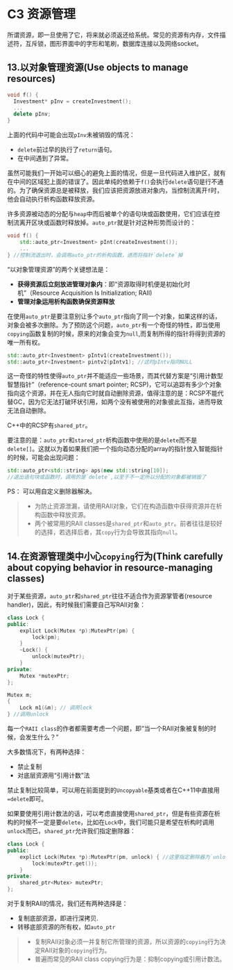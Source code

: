 # C3 资源管理

所谓资源，即一旦使用了它，将来就必须返还给系统。常见的资源有内存，文件描述符，互斥锁，图形界面中的字形和笔刷，数据库连接以及网络socket。

## 13.以对象管理资源(Use objects to manage resources)

```c++
void f() {
  Investment* pInv = createInvestment();
  ...
  delete pInv;
}
```

上面的代码中可能会出现`pInv`未被销毁的情况：

- `delete`前过早的执行了`return`语句。
- 在中间遇到了异常。

虽然可能我们一开始可以细心的避免上面的情况，但是一旦代码进入维护区，就有在中间的区域犯上面的错误了。因此单纯的依赖于`f()`会执行`delete`语句是行不通的。为了确保资源总是被释放，我们应该把资源放进对象内，当控制流离开`f`时，他会自动执行析构函数释放资源。

许多资源被动态的分配与`heap`中而后被单个的语句块或函数使用，它们应该在控制流离开区块或函数时释放掉。`auto_ptr`就是针对这种形势而设计的：

```c++
void f() {
    std::auto_ptr<Investment> pInt(createInvestment());
    ...
} //控制流退出时，会调用auto_ptr的析构函数，进而将指针`delete`掉
```

“以对象管理资源”的两个关键想法是：

- **获得资源后立刻放进管理对象内**：即“资源取得时机便是初始化时机”（Resource Acquisition Is Initialization; RAII)
- **管理对象运用析构函数确保资源释放**

在使用`auto_ptr`是要注意别让多个`auto_ptr`指向了同一个对象，如果这样的话，对象会被多次删除。为了预防这个问题，`auto_ptr`有一个奇怪的特性，即当使用`copying`函数复制的时候，原来的对象会变为`null`,而复制所得的指针将得到资源的唯一所有权。

```c++
std::auto_ptr<Investment> pIntv1(createInvestment());
std::auto_ptr<Investment> pintv2(pIntv1); //这时pIntv指向NULL
```

这一奇怪的特性使得`auto_ptr`并不能适应一些场景，而其代替方案是“引用计数型智慧指针”（reference-count smart pointer; RCSP)，它可以追踪有多少个对象指向这个资源，并在无人指向它时就自动删除资源，值得注意的是：RCSP不能代替GC，因为它无法打破环状引用，如两个没有被使用的对象彼此互指，进而导致无法自动删除。

C++中的RCSP有`shared_ptr`。

要注意的是：`auto_ptr`和`stared_ptr`析构函数中使用的是`delete`而不是`delete[]`。这就以为着如果我们把一个指向动态分配的array的指针放入智能指针的时候，可能会出现问题：

```c++
std::auto_ptr<std::string> aps(new std::string[10]);
//退出语句块或函数时，调用的是`delete`,以至于不一定所以分配的对象都被销毁了
```

PS： 可以用自定义删除器解决。

> - 为防止资源泄漏，请使用RAII对象，它们在构造函数中获得资源并在析构函数中释放资源。
> - 两个被常用的RAII classes是`shared_ptr`和`auto_ptr`。前者往往是较好的选择，若选择后者，其`copy`行为会导致其指向`null`。

## 14.在资源管理类中小心`copying`行为(Think carefully about copying behavior in resource-managing classes)

对于某些资源，`auto_ptr`和`shared_ptr`往往不适合作为资源掌管者(resource handler)，因此，有时候我们需要自己写RAII对象：

```c++
class Lock {
public:
    explict Lock(Mutex *p):MutexPtr(pm) {
        lock(pm);
    }
    ~Lock() {
        unlock(mutexPtr);
    }
private:
    Mutex *mutexPtr;
};

Mutex m;
{
    Lock m1(&m); // 调用lock
} //调用unlock
```

每一个`RAII class`的作者都需要考虑一个问题，即“当一个RAII对象被复制的时候，会发生什么？”

大多数情况下，有两种选择：

- 禁止复制
- 对底层资源用“引用计数”法

禁止复制比较简单，可以用在前面提到的`Uncopyable`基类或者在C++11中直接用`=delete`即可。

如果要使用引用计数法的话，可以考虑直接使用`shared_ptr`，但是有些资源在析构的时候不一定是要`delete`，比如在`Lock`中，我们可能只是希望在析构时调用`unlock`而已，`shared_ptr`允许我们指定删除器：

```c++
class Lock {
public:
    explict Lock(Mutex *p):MutexPtr(pm, unlock) { //这里指定删除器为`unlock`
        lock(mutexPtr.get());
    }
private:
    shared_ptr<Mutex> mutexPtr;
};
```

对于复制RAII的情况，我们还有两种选择是：

- 复制底部资源，即进行深拷贝.
- 转移底部资源的所有权，如`auto_ptr`

> - 复制RAII对象必须一并复制它所管理的资源，所以资源的`copying`行为决定RAII对象的`copying`行为。
> - 普遍而常见的RAII class copying行为是：抑制copying或引用计数法。